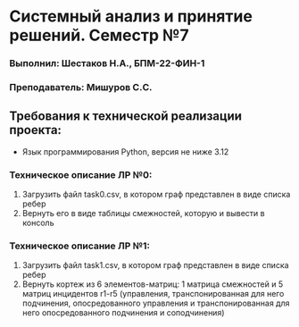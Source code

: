# Системный анализ и принятие решений. Семестр №7
### Выполнил: Шестаков Н.А., БПМ-22-ФИН-1
### Преподаватель: Мишуров С.C.

## Требования к технической реализации проекта:
- Язык программирования Python, версия не ниже 3.12

### Техническое описание ЛР №0:
1. Загрузить файл task0.csv, в котором граф представлен в виде списка ребер
2. Вернуть его в виде таблицы смежностей, которую и вывести в консоль

### Техническое описание ЛР №1:
1. Загрузить файл task1.csv, в котором граф представлен в виде списка ребер
2. Вернуть кортеж из 6 элементов-матриц: 1 матрица смежностей и 5 матриц инцидентов r1-r5 (управления, транспонированная для него подчинения, опосредованного управления и транспонированная для него опосредованного подчинения и соподчинения)
